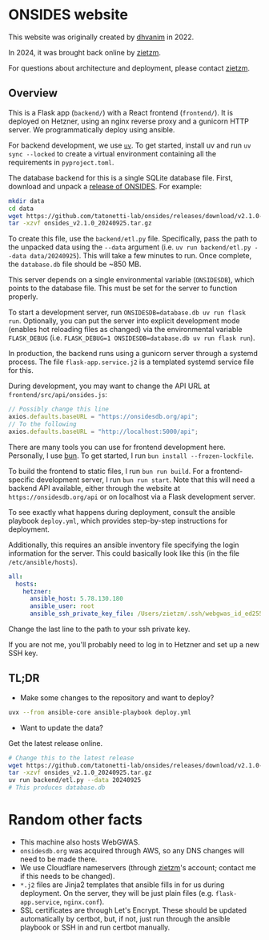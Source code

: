 # ONSIDES website

This website was originally created by [dhvanim](https://github.com/dhvanim) in 2022.

In 2024, it was brought back online by [zietzm](https://github.com/zietzm).

For questions about architecture and deployment, please contact [zietzm](https://github.com/zietzm).


## Overview

This is a Flask app (`backend/`) with a React frontend (`frontend/`).
It is deployed on Hetzner, using an nginx reverse proxy and a gunicorn HTTP server.
We programmatically deploy using ansible.

For backend development, we use [`uv`](https://docs.astral.sh/uv/).
To get started, install uv and run `uv sync --locked` to create a virtual environment containing all the requirements in `pyproject.toml`.

The database backend for this is a single SQLite database file.
First, download and unpack a [release of ONSIDES](https://github.com/tatonetti-lab/onsides/releases).
For example:

```bash
mkdir data
cd data
wget https://github.com/tatonetti-lab/onsides/releases/download/v2.1.0-20240925/onsides_v2.1.0_20240925.tar.gz
tar -xzvf onsides_v2.1.0_20240925.tar.gz
```

To create this file, use the `backend/etl.py` file.
Specifically, pass the path to the unpacked data using the `--data` argument (i.e. `uv run backend/etl.py --data data/20240925`).
This will take a few minutes to run.
Once complete, the `database.db` file should be ~850 MB.

This server depends on a single environmental variable (`ONSIDESDB`), which points to the database file.
This must be set for the server to function properly.

To start a development server, run `ONSIDESDB=database.db uv run flask run`.
Optionally, you can put the server into explicit development mode (enables hot reloading files as changed) via the environmental variable `FLASK_DEBUG` (i.e. `FLASK_DEBUG=1 ONSIDESDB=database.db uv run flask run`).

In production, the backend runs using a gunicorn server through a systemd process.
The file `flask-app.service.j2` is a templated systemd service file for this.

During development, you may want to change the API URL at `frontend/src/api/onsides.js`:

```js
// Possibly change this line
axios.defaults.baseURL = "https://onsidesdb.org/api";
// To the following
axios.defaults.baseURL = "http://localhost:5000/api";
```

There are many tools you can use for frontend development here.
Personally, I use [bun](https://bun.sh/).
To get started, I run `bun install --frozen-lockfile`.

To build the frontend to static files, I run `bun run build`.
For a frontend-specific development server, I run `bun run start`.
Note that this will need a backend API available, either through the website at `https://onsidesdb.org/api` or on localhost via a Flask development server.

To see exactly what happens during deployment, consult the ansible playbook `deploy.yml`, which provides step-by-step instructions for deployment.

Additionally, this requires an ansible inventory file specifying the login information for the server.
This could basically look like this (in the file `/etc/ansible/hosts`).

```yaml
all:
  hosts:
    hetzner:
      ansible_host: 5.78.130.180
      ansible_user: root
      ansible_ssh_private_key_file: /Users/zietzm/.ssh/webgwas_id_ed25519
```

Change the last line to the path to your ssh private key.

If you are not me, you'll probably need to log in to Hetzner and set up a new SSH key.


## TL;DR

- Make some changes to the repository and want to deploy?

```bash
uvx --from ansible-core ansible-playbook deploy.yml
```

- Want to update the data?

Get the latest release online.

```bash
# Change this to the latest release
wget https://github.com/tatonetti-lab/onsides/releases/download/v2.1.0-20240925/onsides_v2.1.0_20240925.tar.gz
tar -xzvf onsides_v2.1.0_20240925.tar.gz
uv run backend/etl.py --data 20240925
# This produces database.db
```

# Random other facts

- This machine also hosts WebGWAS.
- `onsidesdb.org` was acquired through AWS, so any DNS changes will need to be made there.
- We use Cloudflare nameservers (through [zietzm](https://github.com/zietzm)'s account; contact me if this needs to be changed).
- `*.j2` files are Jinja2 templates that ansible fills in for us during deployment. On the server, they will be just plain files (e.g. `flask-app.service`, `nginx.conf`).
- SSL certificates are through Let's Encrypt. These should be updated automatically by certbot, but, if not, just run through the ansible playbook or SSH in and run certbot manually.
